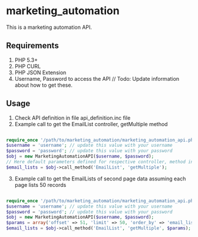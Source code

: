 marketing_automation
=====================
This is a marketing automation API.

Requirements
------------
1. PHP 5.3+
2. PHP CURL
3. PHP JSON Extension
3. Username, Password to access the API // Todo: Update information about how to get these.

Usage
-----
1. Check API definition in file api_definition.inc file
2. Example call to get the EmailList controller, getMultiple method

```php

require_once '/path/to/marketing_automation/marketing_automation_api.php';
$username = 'username'; // update this value with your username
$password = 'password'; // update this value with your password
$obj = new MarketingAutomationAPI($username, $password);
// Here default parameters defined for respective controller, method in api_definition.inc file will be applied
$email_lists = $obj->call_method('EmailList', 'getMultiple');

```
3. Example call to get the EmailLists of second page data assuming each page lists 50 records

```php

require_once '/path/to/marketing_automation/marketing_automation_api.php';
$username = 'username'; // update this value with your username
$password = 'password'; // update this value with your password
$obj = new MarketingAutomationAPI($username, $password);
$params = array('offset' => 51, 'limit' => 50, 'order_by' => 'email_list_name', 'order_dir' => 'ASC');
$email_lists = $obj->call_method('EmailList', 'getMultiple', $params);

```